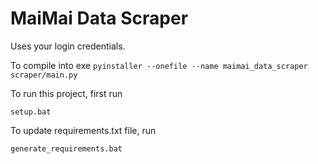 # MaiMai Data Scraper

Uses your login credentials.

To compile into exe
`pyinstaller --onefile --name maimai_data_scraper scraper/main.py`

To run this project, first run

`setup.bat`

To update requirements.txt file, run

`generate_requirements.bat`
